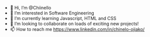 - 👋 Hi, I’m @Chiinello
- 👀 I’m interested in Software Engineering
- 🌱 I’m currently learning Javascript, HTML and CSS
- 💞️ I’m looking to collaborate on loads of exciting new projects!
- 📫 How to reach me https://www.linkedin.com/in/chinelo-ojiako/

<!---
Chiinello/Chiinello is a ✨ special ✨ repository because its `README.md` (this file) appears on your GitHub profile.
You can click the Preview link to take a look at your changes.
--->
